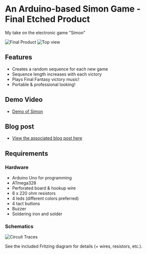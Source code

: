 # An Arduino-based Simon Game - Final Etched Product

My take on the electronic game "Simon"

![](https://raw.github.com/jerwil/Simon_Etch/master/Media/IMG_6531.JPG "Final Product")
![](https://raw.github.com/jerwil/Simon_Etch/master/Media/IMG_6492.JPG "Top view")

## Features

* Creates a random sequence for each new game
* Sequence length increases with each victory
* Plays Final Fantasy victory music!
* Portable & professional looking!

## Demo Video

* [Demo of Simon](http://youtu.be/PNaiEo_kjvo)

## Blog post

* [View the associated blog post here](http://www.jeremyadamwilson.com/arduino-simon-final/)

## Requirements

### Hardware

* Arduino Uno for programming
* ATmega328
* Perforated board & hookup wire
* 8 x 220 ohm resistors
* 4 leds (different colors preferred)
* 4 tact buttons
* Buzzer
* Soldering iron and solder

### Schematics

![](https://raw.github.com/jerwil/Simon_Etch/master/Media/simon_etch_traces.jpg "Circuit Traces")

See the included Fritzing diagram for details (+ wires, resistors, etc.).


